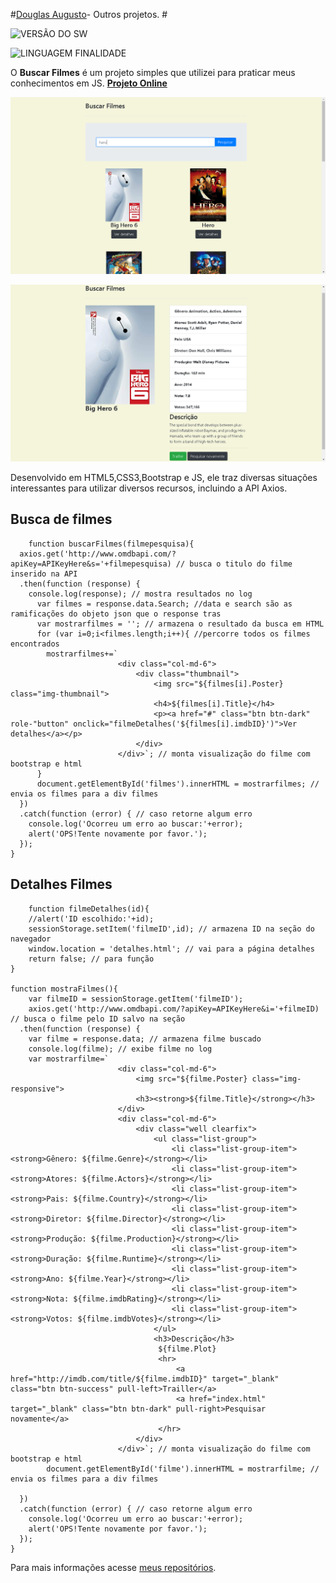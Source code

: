 #[Douglas Augusto](http://github.com/DouglasAugustoJunior)- Outros projetos. # 
 
 
![VERSÃO DO SW](https://img.shields.io/badge/Version-1.0-blue.svg)
 
![LINGUAGEM FINALIDADE](https://img.shields.io/badge/javascript-system-orange.svg)
 
O **Buscar Filmes** é um projeto simples que utilizei para praticar meus conhecimentos em JS. **[Projeto Online](https://douglasaugustojunior.github.io/BuscaFilmesJS/)**

![Imagem](https://github.com/DouglasAugustoJunior/BuscaFilmesJS/blob/master/images/Busca.PNG?raw=true)

![Imagem](https://github.com/DouglasAugustoJunior/BuscaFilmesJS/blob/master/images/Detalhe.PNG?raw=true)


 
Desenvolvido em HTML5,CSS3,Bootstrap e JS, ele traz diversas situações interessantes para utilizar diversos recursos, incluindo a API Axios.
 
## Busca de filmes
 

        function buscarFilmes(filmepesquisa){
      axios.get('http://www.omdbapi.com/?apiKey=APIKeyHere&s='+filmepesquisa) // busca o titulo do filme inserido na API
      .then(function (response) {
        console.log(response); // mostra resultados no log
          var filmes = response.data.Search; //data e search são as ramificações do objeto json que o response tras
          var mostrarfilmes = ''; // armazena o resultado da busca em HTML
          for (var i=0;i<filmes.length;i++){ //percorre todos os filmes encontrados
            mostrarfilmes+=`
                            <div class="col-md-6">
                                <div class="thumbnail">
                                    <img src="${filmes[i].Poster} class="img-thumbnail">
                                    <h4>${filmes[i].Title}</h4>
                                    <p><a href="#" class="btn btn-dark" role-"button" onclick="filmeDetalhes('${filmes[i].imdbID}')">Ver detalhes</a></p>
                                </div>
                            </div>`; // monta visualização do filme com bootstrap e html
          }
          document.getElementById('filmes').innerHTML = mostrarfilmes; // envia os filmes para a div filmes
      }) 
      .catch(function (error) { // caso retorne algum erro
        console.log('Ocorreu um erro ao buscar:'+error);
        alert('OPS!Tente novamente por favor.');
      });
    }

 

 
## Detalhes Filmes
 

        function filmeDetalhes(id){
        //alert('ID escolhido:'+id);
        sessionStorage.setItem('filmeID',id); // armazena ID na seção do navegador
        window.location = 'detalhes.html'; // vai para a página detalhes
        return false; // para função
    }
    
    function mostraFilmes(){
        var filmeID = sessionStorage.getItem('filmeID');
        axios.get('http://www.omdbapi.com/?apiKey=APIKeyHere&i='+filmeID) // busca o filme pelo ID salvo na seção
      .then(function (response) {
        var filme = response.data; // armazena filme buscado
        console.log(filme); // exibe filme no log
        var mostrarfilme=`
                            <div class="col-md-6">
                                <img src="${filme.Poster} class="img-responsive">
                                <h3><strong>${filme.Title}</strong></h3>        
                            </div>
                            <div class="col-md-6">
                                <div class="well clearfix">
                                    <ul class="list-group">
                                        <li class="list-group-item"><strong>Gênero: ${filme.Genre}</strong></li>
                                        <li class="list-group-item"><strong>Atores: ${filme.Actors}</strong></li>
                                        <li class="list-group-item"><strong>Pais: ${filme.Country}</strong></li>
                                        <li class="list-group-item"><strong>Diretor: ${filme.Director}</strong></li>
                                        <li class="list-group-item"><strong>Produção: ${filme.Production}</strong></li>
                                        <li class="list-group-item"><strong>Duração: ${filme.Runtime}</strong></li>
                                        <li class="list-group-item"><strong>Ano: ${filme.Year}</strong></li>
                                        <li class="list-group-item"><strong>Nota: ${filme.imdbRating}</strong></li>
                                        <li class="list-group-item"><strong>Votos: ${filme.imdbVotes}</strong></li>
                                    </ul>
                                    <h3>Descrição</h3>
                                     ${filme.Plot}
                                     <hr>                                        
                                         <a href="http://imdb.com/title/${filme.imdbID}" target="_blank" class="btn btn-success" pull-left>Trailler</a>
                                         <a href="index.html" target="_blank" class="btn btn-dark" pull-right>Pesquisar novamente</a>
                                     </hr>
                                </div>
                            </div>`; // monta visualização do filme com bootstrap e html
            document.getElementById('filme').innerHTML = mostrarfilme; // envia os filmes para a div filmes
        
      }) 
      .catch(function (error) { // caso retorne algum erro
        console.log('Ocorreu um erro ao buscar:'+error);
        alert('OPS!Tente novamente por favor.');
      });
    }

Para mais informações acesse [meus repositórios](http://github.com/DouglasAugustoJunior).
